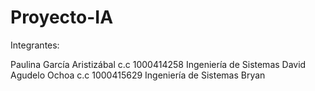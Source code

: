 # Proyecto-IA

Integrantes:

Paulina García Aristizábal c.c 1000414258 Ingeniería de Sistemas
David Agudelo Ochoa c.c 1000415629 Ingeniería de Sistemas
Bryan
